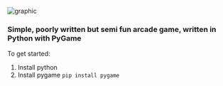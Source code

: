![graphic](https://user-images.githubusercontent.com/119834037/212317412-42b3c5b4-9509-4c4a-9f4d-bb221923e88e.png)

### Simple, poorly written but semi fun arcade game, written in Python with PyGame ###

To get started:
1. Install python
2. Install pygame
        ```pip install pygame```


        

